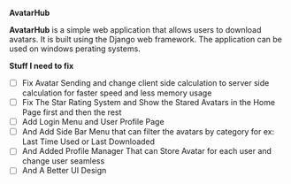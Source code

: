 **AvatarHub**

**AvatarHub** is a simple web application that allows users to download avatars. It is built using the Django web framework. The application can be used on windows perating systems.

**Stuff I need to fix**
- [ ] Fix Avatar Sending and change client side calculation to server side calculation for faster speed and less memory usage
- [ ] Fix The Star Rating System and Show the Stared Avatars in the Home Page first and then the rest
- [ ] Add Login Menu and User Profile Page
- [ ] And Add Side Bar Menu that can filter the avatars by category for ex: Last Time Used or Last Downloaded
- [ ] And Added Profile Manager That can Store Avatar for each user and change user seamless
- [ ] And A Better UI Design
